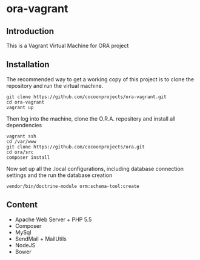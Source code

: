 # ora-vagrant
## Introduction
This is a Vagrant Virtual Machine for ORA project

## Installation
The recommended way to get a working copy of this project is to clone the repository and run the virtual machine.

``` shell
git clone https://github.com/cocoonprojects/ora-vagrant.git
cd ora-vagrant
vagrant up
```
Then log into the machine, clone the O.R.A. repository and install all dependencies
``` shell
vagrant ssh
cd /var/www
git clone https://github.com/cocoonprojects/ora.git
cd ora/src
composer install
```
Now set up all the .local configurations, including database connection settings and the run the database creation
```
vendor/bin/doctrine-module orm:schema-tool:create
```
## Content
* Apache Web Server + PHP 5.5
* Composer
* MySql
* SendMail + MailUtils
* NodeJS
* Bower
